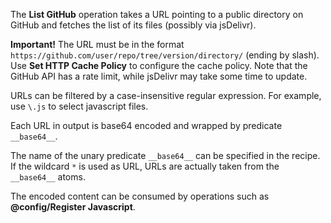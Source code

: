 The **List GitHub** operation takes a URL pointing to a public directory on GitHub and fetches the list of its files (possibly via jsDelivr).

**Important!** The URL must be in the format `https://github.com/user/repo/tree/version/directory/` (ending by slash). Use **Set HTTP Cache Policy** to configure the cache policy. Note that the GitHub API has a rate limit, while jsDelivr may take some time to update.

URLs can be filtered by a case-insensitive regular expression. For example, use `\.js` to select javascript files.

Each URL in output is base64 encoded and wrapped by predicate `__base64__`.

The name of the unary predicate `__base64__` can be specified in the recipe.
If the wildcard `*` is used as URL, URLs are actually taken from the `__base64__` atoms.

The encoded content can be consumed by operations such as **@config/Register Javascript**.
